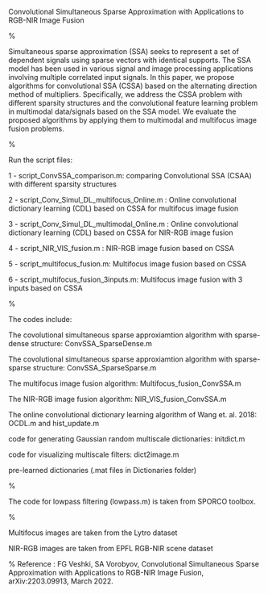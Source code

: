 Convolutional Simultaneous Sparse Approximation with Applications to RGB-NIR Image Fusion

%

Simultaneous sparse approximation (SSA) seeks to represent a set of dependent signals using sparse vectors with identical supports. The SSA model has been used in various signal and image processing applications involving multiple correlated input signals. In this paper, we propose algorithms for convolutional SSA (CSSA) based on the alternating direction method of multipliers. Specifically, we address the CSSA problem with different sparsity structures and the convolutional feature learning problem in multimodal data/signals based on the SSA model. We evaluate the proposed algorithms by applying them to multimodal and multifocus image fusion problems.

%

Run the script files:

1 - script_ConvSSA_comparison.m: comparing Convolutional SSA (CSAA) with different sparsity structures
 
2 - script_Conv_Simul_DL_multifocus_Online.m : Online convolutional dictionary learning (CDL) based on CSSA for multifocus image fusion

3 - script_Conv_Simul_DL_multimodal_Online.m : Online convolutional dictionary learning (CDL) based on CSSA for NIR-RGB image fusion 

4 - script_NIR_VIS_fusion.m : NIR-RGB image fusion based on CSSA

5 - script_multifocus_fusion.m: Multifocus image fusion based on CSSA

6 - script_multifocus_fusion_3inputs.m: Multifocus image fusion with 3 inputs based on CSSA

%

The codes include:

The covolutional simultaneous sparse approxiamtion algorithm with sparse-dense structure: ConvSSA_SparseDense.m

The covolutional simultaneous sparse approxiamtion algorithm with sparse-sparse structure: ConvSSA_SparseSparse.m

The multifocus image fusion algorithm: Multifocus_fusion_ConvSSA.m

The NIR-RGB image fusion algorithm: NIR_VIS_fusion_ConvSSA.m

The online convolutional dictionary learning algorithm of Wang et. al. 2018: OCDL.m and hist_update.m

code for generating Gaussian random multiscale dictionaries: initdict.m

code for visualizing multiscale filters: dict2image.m

pre-learned dictionaries (.mat files in Dictionaries folder)

%

The code for lowpass filtering (lowpass.m) is taken from SPORCO toolbox.

%

Multifocus images are taken from the Lytro dataset

NIR-RGB images are taken from EPFL RGB-NIR scene dataset

%
Reference : FG Veshki, SA Vorobyov, Convolutional Simultaneous Sparse Approximation with Applications to RGB-NIR Image Fusion, 	arXiv:2203.09913, March 2022.


